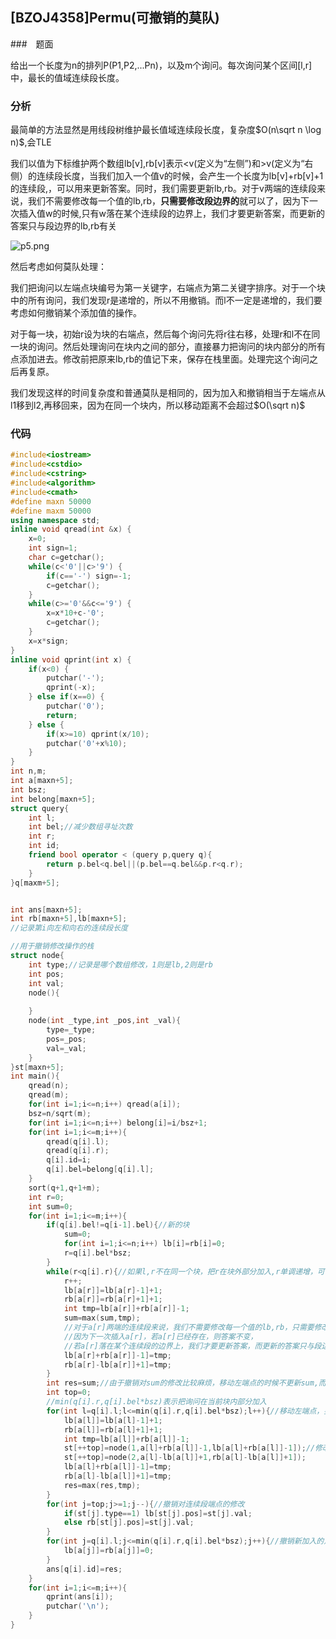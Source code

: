 ## [BZOJ4358]Permu(可撤销的莫队)

###　题面

给出一个长度为n的排列P(P1,P2,...Pn)，以及m个询问。每次询问某个区间[l,r]中，最长的值域连续段长度。

### 分析

最简单的方法显然是用线段树维护最长值域连续段长度，复杂度$O(n\sqrt n \log n)$,会TLE

我们以值为下标维护两个数组lb[v],rb[v]表示<v(定义为“左侧”)和>v(定义为“右侧）的连续段长度，当我们加入一个值v的时候，会产生一个长度为lb[v]+rb[v]+1的连续段,，可以用来更新答案。同时，我们需要更新lb,rb。对于v两端的连续段来说，我们不需要修改每一个值的lb,rb，**只需要修改段边界的**就可以了，因为下一次插入值w的时候,只有w落在某个连续段的边界上，我们才要更新答案，而更新的答案只与段边界的lb,rb有关 

![p5.png](https://i.loli.net/2019/08/06/wvVKS3ApQZeyznY.png)

然后考虑如何莫队处理：

我们把询问以左端点块编号为第一关键字，右端点为第二关键字排序。对于一个块中的所有询问，我们发现r是递增的，所以不用撤销。而l不一定是递增的，我们要考虑如何撤销某个添加值的操作。

对于每一块，初始r设为块的右端点，然后每个询问先将r往右移，处理r和l不在同一块的询问。然后处理询问在块内之间的部分，直接暴力把询问的块内部分的所有点添加进去。修改前把原来lb,rb的值记下来，保存在栈里面。处理完这个询问之后再复原。

我们发现这样的时间复杂度和普通莫队是相同的，因为加入和撤销相当于左端点从l1移到l2,再移回来，因为在同一个块内，所以移动距离不会超过$O(\sqrt n)$

### 代码

```cpp
#include<iostream>
#include<cstdio>
#include<cstring>
#include<algorithm>
#include<cmath> 
#define maxn 50000
#define maxm 50000
using namespace std;
inline void qread(int &x) {
	x=0;
	int sign=1;
	char c=getchar();
	while(c<'0'||c>'9') {
		if(c=='-') sign=-1;
		c=getchar();
	}
	while(c>='0'&&c<='9') {
		x=x*10+c-'0';
		c=getchar();
	}
	x=x*sign;
}
inline void qprint(int x) {
	if(x<0) {
		putchar('-');
		qprint(-x);
	} else if(x==0) {
		putchar('0');
		return;
	} else {
		if(x>=10) qprint(x/10);
		putchar('0'+x%10);
	}
}
int n,m;
int a[maxn+5];
int bsz;
int belong[maxn+5];
struct query{
	int l;
	int bel;//减少数组寻址次数 
	int r;
	int id;
	friend bool operator < (query p,query q){
		return p.bel<q.bel||(p.bel==q.bel&&p.r<q.r);
	}
}q[maxm+5]; 


int ans[maxn+5];
int rb[maxn+5],lb[maxn+5];
//记录第i向左和向右的连续段长度 

//用于撤销修改操作的栈
struct node{
	int type;//记录是哪个数组修改，1则是lb,2则是rb 
	int pos;
	int val;
	node(){
		
	}
	node(int _type,int _pos,int _val){
		type=_type;
		pos=_pos;
		val=_val;
	}
}st[maxn+5];
int main(){
	qread(n);
	qread(m);
	for(int i=1;i<=n;i++) qread(a[i]);
	bsz=n/sqrt(m);
	for(int i=1;i<=n;i++) belong[i]=i/bsz+1;
	for(int i=1;i<=m;i++){
		qread(q[i].l);
		qread(q[i].r);
		q[i].id=i;
		q[i].bel=belong[q[i].l];
	}
	sort(q+1,q+1+m);
	int r=0;
	int sum=0;
	for(int i=1;i<=m;i++){
		if(q[i].bel!=q[i-1].bel){//新的块 
			sum=0;
			for(int i=1;i<=n;i++) lb[i]=rb[i]=0;
			r=q[i].bel*bsz;
		}
		while(r<q[i].r){//如果l,r不在同一个块，把r在块外部分加入,r单调递增，可不用撤销修改 
			r++;
			lb[a[r]]=lb[a[r]-1]+1;
			rb[a[r]]=rb[a[r]+1]+1;
			int tmp=lb[a[r]]+rb[a[r]]-1; 
			sum=max(sum,tmp);
			//对于a[r]两端的连续段来说，我们不需要修改每一个值的lb,rb，只需要修改段边界的就可以了
			//因为下一次插入a[r]，若a[r]已经存在，则答案不变，
			//若a[r]落在某个连续段的边界上，我们才要更新答案，而更新的答案只与段边界的lb,rb有关 
			lb[a[r]+rb[a[r]]-1]=tmp;
			rb[a[r]-lb[a[r]]+1]=tmp;
		}
		int res=sum;//由于撤销对sum的修改比较麻烦，移动左端点的时候不更新sum,而更新答案res 
		int top=0;
		//min(q[i].r,q[i].bel*bsz)表示把询问在当前块内部分加入 
		for(int l=q[i].l;l<=min(q[i].r,q[i].bel*bsz);l++){//移动左端点，要回滚 
			lb[a[l]]=lb[a[l]-1]+1;
			rb[a[l]]=rb[a[l]+1]+1;
			int tmp=lb[a[l]]+rb[a[l]]-1;
			st[++top]=node(1,a[l]+rb[a[l]]-1,lb[a[l]+rb[a[l]]-1]);//修改前把原来的值记下来 
			st[++top]=node(2,a[l]-lb[a[l]]+1,rb[a[l]-lb[a[l]]+1]);
			lb[a[l]+rb[a[l]]-1]=tmp;
			rb[a[l]-lb[a[l]]+1]=tmp;
			res=max(res,tmp);
		}
		for(int j=top;j>=1;j--){//撤销对连续段端点的修改 
			if(st[j].type==1) lb[st[j].pos]=st[j].val;
			else rb[st[j].pos]=st[j].val; 
		}
		for(int j=q[i].l;j<=min(q[i].r,q[i].bel*bsz);j++){//撤销新加入的点对lb,rb的修改 
			lb[a[j]]=rb[a[j]]=0;
		} 
		ans[q[i].id]=res; 
	}
	for(int i=1;i<=m;i++){
		qprint(ans[i]);
		putchar('\n');
	}
}

```

